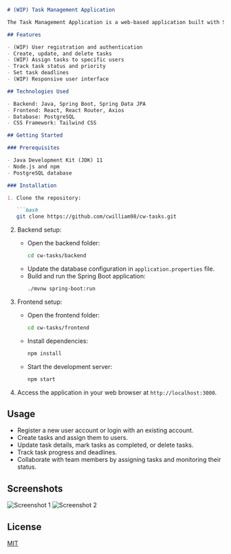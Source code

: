 ```markdown
# (WIP) Task Management Application

The Task Management Application is a web-based application built with Spring Boot and React. It allows users to manage their tasks, track progress, and collaborate effectively.

## Features

- (WIP) User registration and authentication
- Create, update, and delete tasks
- (WIP) Assign tasks to specific users
- Track task status and priority
- Set task deadlines
- (WIP) Responsive user interface

## Technologies Used

- Backend: Java, Spring Boot, Spring Data JPA
- Frontend: React, React Router, Axios
- Database: PostgreSQL
- CSS Framework: Tailwind CSS

## Getting Started

### Prerequisites

- Java Development Kit (JDK) 11
- Node.js and npm 
- PostgreSQL database

### Installation

1. Clone the repository:

   ```bash
   git clone https://github.com/cwilliam98/cw-tasks.git
   ```

2. Backend setup:
   - Open the backend folder:
     ```bash
     cd cw-tasks/backend
     ```
   - Update the database configuration in `application.properties` file.
   - Build and run the Spring Boot application:
     ```bash
     ./mvnw spring-boot:run
     ```

3. Frontend setup:
   - Open the frontend folder:
     ```bash
     cd cw-tasks/frontend
     ```
   - Install dependencies:
     ```bash
     npm install
     ```
   - Start the development server:
     ```bash
     npm start
     ```

4. Access the application in your web browser at `http://localhost:3000`.

## Usage

- Register a new user account or login with an existing account.
- Create tasks and assign them to users.
- Update task details, mark tasks as completed, or delete tasks.
- Track task progress and deadlines.
- Collaborate with team members by assigning tasks and monitoring their status.

## Screenshots

![Screenshot 1](/screenshots/screenshot1.png)
![Screenshot 2](/screenshots/screenshot2.png)

## License

[MIT](LICENSE)
```
